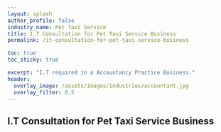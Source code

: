 ```yaml
---
layout: splash 
author_profile: false 
industry_name: Pet Taxi Service
title: I.T Consultation for Pet Taxi Service Business
permalink: /it-consultation-for-pet-taxi-service-business

toc: true
toc_sticky: true

excerpt: "I.T required in a Accountancy Practice Business."
header:
  overlay_image: /assets/images/industries/accountant.jpg
  overlay_filter: 0.5 
---
```


## I.T Consultation for Pet Taxi Service Business